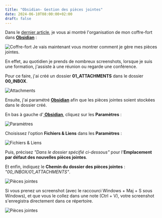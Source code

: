 ```yaml
---
title: "Obsidian- Gestion des pièces jointes"
date: 2024-06-10T08:00:00+02:00
draft: false
---
```

Dans le [dernier article](/posts/obsidian-la-methode-PARA), je vous ai montré l'organisation de mon coffre-fort dans <a target="_blank" href="https://obsidian.md/"> **Obsidian**</a> :

![Coffre-fort](/images/Pasted_image_20240531130253.jpg#center)
Je vais maintenant vous montrer comment je gère mes pièces jointes.

En effet, au quotidien je prends de nombreux screenshots, lorsque je suis une formation, j'assiste à une réunion ou regarde une conférence.

Pour ce faire, j'ai créé un dossier **01_ATTACHMENTS** dans le dossier **00_INBOX**.

![Attachments](/images/Pasted_image_20240610214225.jpg#center)

Ensuite, j'ai paramétré <a target="_blank" href="https://obsidian.md/"> **Obsidian**</a> afin que les pièces jointes soient stockées dans le dossier créé.

En bas à gauche d'<a target="_blank" href="https://obsidian.md/"> **Obsidian**</a>, cliquez sur les **Paramètres** :

![Paramètres](/images/Pasted_image_20240610214735.jpg#center)

Choisissez l'option **Fichiers & Liens** dans les **Paramètres** : 

![Fichiers & Liens](/images/Pasted_image_20240610214812.jpg#center)

Puis, précisez *"Dans le dossier spécifié ci-dessous"* pour l'**Emplacement par défaut des nouvelles pièces jointes**.

Et enfin, indiquez le **Chemin du dossier des pièces jointes** : *"00_INBOX/01_ATTACHMENTS"*.

![Pièces jointes](/images/Pasted_image_20240610214835.jpg#center)

Si vous prenez un screenshot (avec le raccourci Windows + Maj + S sous Windows), et que vous le collez dans une note (Ctrl + V), votre screenshot s'enregistra directement dans ce répertoire.

![Pièces jointes](/images/Pasted_image_20240610222056.jpg#center)
